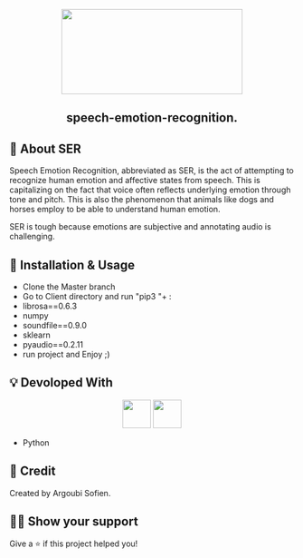 
<!-- Logo -->
<p align="center">
  <a>
    <img height="150" width="320" src="https://miro.medium.com/max/810/0*Yur9S6_lnVYT0MVu.jpg">
  </a>
</p>

<!-- Name -->

<h2 align="center" >
  speech-emotion-recognition.
</h2>

<!-- Badges -->
<p align="center">
  
</p>


## :mega: About SER

Speech Emotion Recognition, abbreviated as SER, is the act of attempting to recognize human emotion and affective states from speech. This is capitalizing on the fact that voice often reflects underlying emotion through tone and pitch. This is also the phenomenon that animals like dogs and horses employ to be able to understand human emotion.

SER is tough because emotions are subjective and annotating audio is challenging.



## :wrench: Installation & Usage

- Clone the Master branch
- Go to Client directory and run "pip3 "+ : 
- librosa==0.6.3 
- numpy 
- soundfile==0.9.0 
- sklearn 
- pyaudio==0.2.11
- run project and Enjoy ;)

## :bulb: Devoloped With 

<p align="center">
  <img height="50" src="https://upload.wikimedia.org/wikipedia/commons/thumb/c/c3/Python-logo-notext.svg/768px-Python-logo-notext.svg.png" />
  <img height="50" src="https://upload.wikimedia.org/wikipedia/commons/thumb/3/38/Jupyter_logo.svg/1200px-Jupyter_logo.svg.png" />

</p>

- Python




## :pencil: Credit

Created by Argoubi Sofien.



## :man_astronaut: Show your support

Give a ⭐️ if this project helped you!



